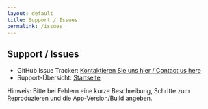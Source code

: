 ```yaml
---
layout: default
title: Support / Issues
permalink: /issues
---
```


## Support / Issues

- GitHub Issue Tracker: [Kontaktieren Sie uns hier / Contact us here](https://github.com/chh280780/OrgaBuddy/issues)
- Support-Übersicht: [Startseite](./index.md)

Hinweis: Bitte bei Fehlern eine kurze Beschreibung, Schritte zum Reproduzieren und die App‑Version/Build angeben.


